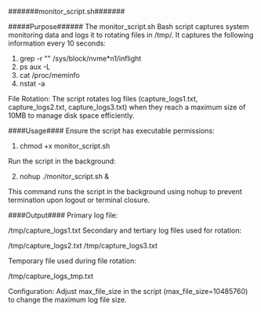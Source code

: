 #######monitor_script.sh#######

#####Purpose######
The monitor_script.sh Bash script captures system monitoring data and logs it to rotating files in /tmp/. It captures the following information every 10 seconds:

1) grep -r "" /sys/block/nvme*n1/inflight
2) ps aux -L
3) cat /proc/meminfo
4) nstat -a

File Rotation:
The script rotates log files (capture_logs1.txt, capture_logs2.txt, capture_logs3.txt) when they reach a maximum size of 10MB to manage disk space efficiently.

####Usage####
Ensure the script has executable permissions:

1) chmod +x monitor_script.sh

Run the script in the background:

2) nohup ./monitor_script.sh &

This command runs the script in the background using nohup to prevent termination upon logout or terminal closure.

####Output####
Primary log file:

/tmp/capture_logs1.txt
Secondary and tertiary log files used for rotation:

/tmp/capture_logs2.txt
/tmp/capture_logs3.txt

Temporary file used during file rotation:

/tmp/capture_logs_tmp.txt

Configuration:
Adjust max_file_size in the script (max_file_size=10485760) to change the maximum log file size.
